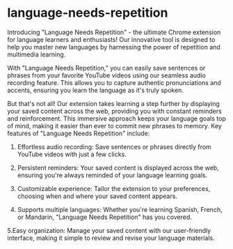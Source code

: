 # language-needs-repetition
Introducing "Language Needs Repetition" - the ultimate Chrome extension for language learners and enthusiasts! Our innovative tool is designed to help you master new languages by harnessing the power of repetition and multimedia learning.

With "Language Needs Repetition," you can easily save sentences or phrases from your favorite YouTube videos using our seamless audio recording feature. This allows you to capture authentic pronunciations and accents, ensuring you learn the language as it's truly spoken.

But that's not all! Our extension takes learning a step further by displaying your saved content across the web, providing you with constant reminders and reinforcement. This immersive approach keeps your language goals top of mind, making it easier than ever to commit new phrases to memory.
Key features of "Language Needs Repetition" include:

1. Effortless audio recording: Save sentences or phrases directly from YouTube videos with just a few clicks.

2. Persistent reminders: Your saved content is displayed across the web, ensuring you're always reminded of your language learning goals.

3. Customizable experience: Tailor the extension to your preferences, choosing when and where your saved content appears.

4. Supports multiple languages: Whether you're learning Spanish, French, or Mandarin, "Language Needs Repetition" has you covered.

5.Easy organization: Manage your saved content with our user-friendly interface, making it simple to review and revise your language materials.
